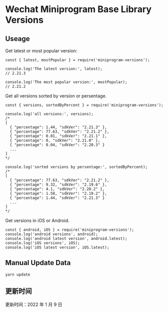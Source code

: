 
# Wechat Miniprogram Base Library Versions

## Useage

Get latest or most popular version:

```;
const { latest, mostPopular } = require('miniprogram-versions');

console.log('The latest version:', latest);
// 2.21.3

console.log('The most popular version:', mostPopular);
// 2.21.2

```

Get all versions sorted by version or persentage.

```
const { versions, sortedByPercent } = require('miniprogram-versions');

console.log('all versions:', versions);
/*
[
  { "percentage": 1.44, "sdkVer": "2.21.3" },
  { "percentage": 77.63, "sdkVer": "2.21.2" },
  { "percentage": 0.01, "sdkVer": "2.21.1" },
  { "percentage": 0, "sdkVer": "2.21.0" },
  { "percentage": 0.04, "sdkVer": "2.20.3" }
  ...
]
*/

console.log('sorted versions by persentage:', sortedByPercent);
/*
[
  { "percentage": 77.63, "sdkVer": "2.21.2" },
  { "percentage": 9.32, "sdkVer": "2.19.6" },
  { "percentage": 4.1, "sdkVer": "2.20.2" },
  { "percentage": 1.58, "sdkVer": "2.19.2" },
  { "percentage": 1.44, "sdkVer": "2.21.3" }
  ...
]
*/
```

Get versions in iOS or Android.

```
const { android, iOS } = require('miniprogram-versions');
console.log('android versions', android);
console.log('android latest version', android.latest);
console.log('iOS versions', iOS);
console.log('iOS latest version', iOS.latest);
```

## Manual Update Data

```
yarn update
```

## 更新时间

更新时间：2022 年 1 月 9 日

